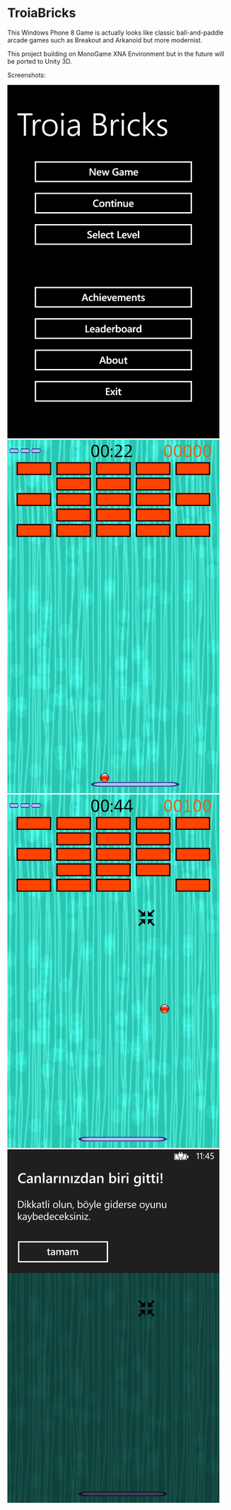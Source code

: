 TroiaBricks
===========

This Windows Phone 8 Game is actually looks like classic ball-and-paddle arcade games such as Breakout and Arkanoid but more modernist.

This project building on MonoGame XNA Environment but in the future will be ported to Unity 3D.

Screenshots:

![alt tag](https://raw.githubusercontent.com/ozcanzaferayan/TroiaBricks/master/Screenshots/TroicaBricks1.png)
![alt tag](https://raw.githubusercontent.com/ozcanzaferayan/TroiaBricks/master/Screenshots/TroiaBricks2.png)
![alt tag](https://raw.githubusercontent.com/ozcanzaferayan/TroiaBricks/master/Screenshots/TroiaBricks3.png)
![alt tag](https://raw.githubusercontent.com/ozcanzaferayan/TroiaBricks/master/Screenshots/TroiaBricks4.png)
